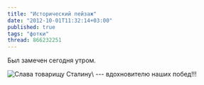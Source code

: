 ```yaml
---
title: "Исторический пейзаж"
date: "2012-10-01T11:32:14+03:00"
published: true
tags: "фотки"
thread: 866232251
---
```


Был замечен сегодня утром.

![Слава товарищу Сталину\ --- вдохновителю наших побед!!!](/images/photos/historic-landscape.jpg "Слава товарищу Сталину &mdash; вдохновителю наших побед!!!")
